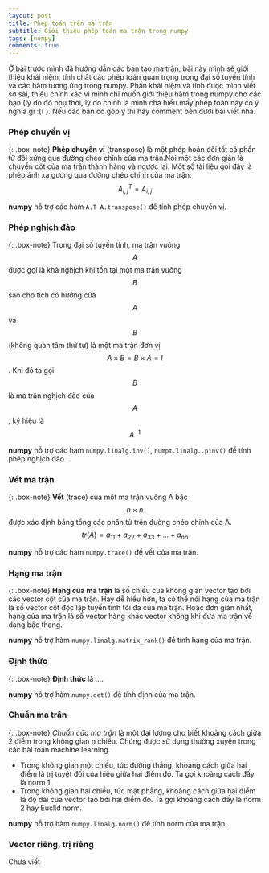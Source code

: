 ```yaml
---
layout: post
title: Phép toán trên ma trận
subtitle: Giới thiệu phép toán ma trận trong numpy
tags: [numpy]
comments: true
---
```


Ở [bài trước](https://urekmazinotog.github.io/2019-09-14-numpy-create/) mình đã hướng dẫn các bạn tạo ma trận, bài này mình sẽ giới thiệu khái niệm, tính chất các phép toán quan trọng trong đại số tuyến tính và các hàm tương ứng trong numpy. Phần khái niệm và tính được mình viết sơ sài, thiếu chính xác vì mình chỉ muốn giới thiệu hàm trong numpy cho các bạn (lý do đó phụ thôi, lý do chính là mình chả hiểu mấy phép toán này có ý nghĩa gì :(( ). Nếu các bạn có góp ý thì hãy comment bên dưới bài viết nha.

### Phép chuyển vị 

{: .box-note}
**Phép chuyển vị** (transpose) là một phép hoán đổi tất cả phần tử đối xứng qua đường chéo chính của ma trận.Nói một các đơn giản là chuyển cột của ma trận thành hàng và ngược lại. Một số tài liệu gọi đây là phép ánh xạ gương qua đường chéo chính của ma trận.  $$A^T_{i,j} = A_{i,j}$$

**numpy** hỗ trợ các hàm `A.T A.transpose()` để tính phép chuyển vị.

### Phép nghịch đảo

{: .box-note}
Trong đại số tuyến tính, ma trận vuông $$ A $$ được gọi là khả nghịch khi tồn tại một ma trận vuông $$ B $$ sao cho tích có hướng của $$ A $$ và $$ B $$ (không quan tâm thứ tự) là một ma trận đơn vị $$ A \times B = B \times A = I $$. Khi đó ta gọi $$ B $$ là ma trận nghịch đảo của $$ A $$, ký hiệu là $$ A^{-1} $$ 

**numpy** hỗ trợ các hàm  `numpy.linalg.inv()`, `numpt.linalg..pinv()` để tính phép nghịch đảo. 

### Vết ma trận

{: .box-note}
**Vết** (trace) của một ma trận vuông A bậc $$ n \times n $$ được xác định bằng tổng các phần tử trên đường chéo chính của A. $$ tr(A) = a_{11} + a_{22} + a_{33} + ... + a_{nn} $$   

**numpy** hỗ trợ các hàm `numpy.trace()` để vết của ma trận.

### Hạng ma trận

{: .box-note}
**Hạng của ma trận** là số chiều của không gian vector tạo bởi các vector cột của ma trận. Hay dễ hiểu hơn, ta có thể nói hạng của ma trận là số vector cột độc lập tuyến tính tối đa của ma trận. Hoặc đơn giản nhất, hạng của ma trận là số vector hàng khác vector không khi đưa ma trận về dạng bậc thang.

**numpy** hỗ trợ hàm `numpy.linalg.matrix_rank()` để tính hạng của ma trận.

### Định thức

{: .box-note}
**Định thức** là ....

**numpy** hỗ trợ hàm `numpy.det()` để tính định của ma trận.

### Chuẩn ma trận

{: .box-note}
*Chuẩn của ma trận* là một đại lượng cho biết khoảng cách giữa 2 điểm trong không gian n chiều. Chúng được sử dụng thường xuyên trong các bài toán machine learning.

- Trong không gian một chiều, tức đường thẳng, khoảng cách giữa hai điểm là trị tuyệt đối của hiệu giữa hai điểm đó. Ta gọi khoảng cách đấy là norm 1.
- Trong không gian hai chiều, tức mặt phẳng, khoảng cách giữa hai điểm là độ dài của vector tạo bởi hai điểm đó. Ta gọi khoảng cách đấy là norm 2 hay Euclid norm.

**numpy** hỗ trợ hàm `numpy.linalg.norm()` để tính norm của ma trận.

### Vector riêng, trị riêng

Chưa viết

